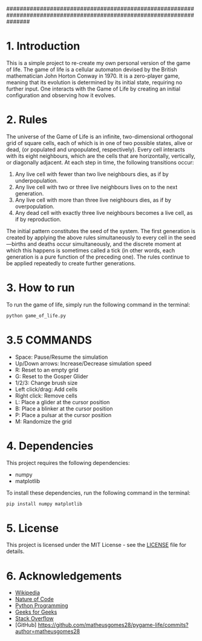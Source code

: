 #######################################################################################################################

# 1. Introduction

This is a simple project to re-create my own personal version of the game of life. The game of life is a cellular automaton devised by the British mathematician John Horton Conway in 1970. It is a zero-player game, meaning that its evolution is determined by its initial state, requiring no further input. One interacts with the Game of Life by creating an initial configuration and observing how it evolves.

# 2. Rules

The universe of the Game of Life is an infinite, two-dimensional orthogonal grid of square cells, each of which is in one of two possible states, alive or dead, (or populated and unpopulated, respectively). Every cell interacts with its eight neighbours, which are the cells that are horizontally, vertically, or diagonally adjacent. At each step in time, the following transitions occur:

1. Any live cell with fewer than two live neighbours dies, as if by underpopulation.
2. Any live cell with two or three live neighbours lives on to the next generation.
3. Any live cell with more than three live neighbours dies, as if by overpopulation.
4. Any dead cell with exactly three live neighbours becomes a live cell, as if by reproduction.

The initial pattern constitutes the seed of the system. The first generation is created by applying the above rules simultaneously to every cell in the seed—births and deaths occur simultaneously, and the discrete moment at which this happens is sometimes called a tick (in other words, each generation is a pure function of the preceding one). The rules continue to be applied repeatedly to create further generations.

# 3. How to run

To run the game of life, simply run the following command in the terminal:

```bash
python game_of_life.py
```

# 3.5 COMMANDS

- Space: Pause/Resume the simulation
- Up/Down arrows: Increase/Decrease simulation speed
- R: Reset to an empty grid
- G: Reset to the Gosper Glider
- 1/2/3: Change brush size
- Left click/drag: Add cells
- Right click: Remove cells
- L: Place a glider at the cursor position
- B: Place a blinker at the cursor position
- P: Place a pulsar at the cursor position
- M: Randomize the grid

# 4. Dependencies

This project requires the following dependencies:

- numpy
- matplotlib

To install these dependencies, run the following command in the terminal:

```bash
pip install numpy matplotlib
```

# 5. License

This project is licensed under the MIT License - see the [LICENSE](LICENSE) file for details.

# 6. Acknowledgements

- [Wikipedia](https://en.wikipedia.org/wiki/Conway%27s_Game_of_Life)
- [Nature of Code](https://natureofcode.com/book/chapter-7-cellular-automata/)
- [Python Programming](https://pythonprogramming.net/game-life-python-plays-tetris-pygame/)
- [Geeks for Geeks](https://www.geeksforgeeks.org/conways-game-life-python-implementation/)
- [Stack Overflow](https://stackoverflow.com/questions/47950131/conways-game-of-life-python)
- [GitHub] https://github.com/matheusgomes28/pygame-life/commits?author=matheusgomes28
